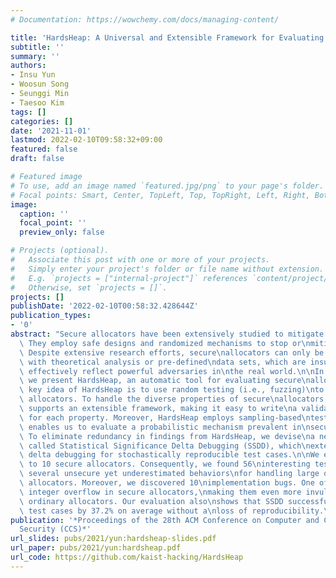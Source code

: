 ```yaml
---
# Documentation: https://wowchemy.com/docs/managing-content/

title: 'HardsHeap: A Universal and Extensible Framework for Evaluating Secure Allocators'
subtitle: ''
summary: ''
authors:
- Insu Yun
- Woosun Song
- Seunggi Min
- Taesoo Kim
tags: []
categories: []
date: '2021-11-01'
lastmod: 2022-02-10T09:58:32+09:00
featured: false
draft: false

# Featured image
# To use, add an image named `featured.jpg/png` to your page's folder.
# Focal points: Smart, Center, TopLeft, Top, TopRight, Left, Right, BottomLeft, Bottom, BottomRight.
image:
  caption: ''
  focal_point: ''
  preview_only: false

# Projects (optional).
#   Associate this post with one or more of your projects.
#   Simply enter your project's folder or file name without extension.
#   E.g. `projects = ["internal-project"]` references `content/project/deep-learning/index.md`.
#   Otherwise, set `projects = []`.
projects: []
publishDate: '2022-02-10T00:58:32.428644Z'
publication_types:
- '0'
abstract: "Secure allocators have been extensively studied to mitigate heap\nvulnerabilities.\
  \ They employ safe designs and randomized mechanisms to stop or\nmitigate heap exploitation.\
  \ Despite extensive research efforts, secure\nallocators can only be evaluated by\
  \ with theoretical analysis or pre-defined\ndata sets, which are insufficient to\
  \ effectively reflect powerful adversaries in\nthe real world.\n\nIn this paper,\
  \ we present HardsHeap, an automatic tool for evaluating secure\nallocators. The\
  \ key idea of HardsHeap is to use random testing (i.e., fuzzing)\nto evaluate secure\
  \ allocators. To handle the diverse properties of secure\nallocators, HardsHeap\
  \ supports an extensible framework, making it easy to write\na validation logic\
  \ for each property. Moreover, HardsHeap employs sampling-based\ntesting, which\
  \ enables us to evaluate a probabilistic mechanism prevalent in\nsecure allocators.\
  \ To eliminate redundancy in findings from HardsHeap, we devise\na new technique\
  \ called Statistical Significance Delta Debugging (SSDD), which\nextends the existing\
  \ delta debugging for stochastically reproducible test cases.\n\nWe evaluated HardsHeap\
  \ to 10 secure allocators. Consequently, we found 56\ninteresting test cases, including\
  \ several unsecure yet underestimated behaviors\nfor handling large objects in secure\
  \ allocators. Moreover, we discovered 10\nimplementation bugs. One of the bugs is\
  \ integer overflow in secure allocators,\nmaking them even more invulnerable than\
  \ ordinary allocators. Our evaluation also\nshows that SSDD successfully reduces\
  \ test cases by 37.2% on average without a\nloss of reproducibility.\n"
publication: '*Proceedings of the 28th ACM Conference on Computer and Communications
  Security (CCS)*'
url_slides: pubs/2021/yun:hardsheap-slides.pdf
url_paper: pubs/2021/yun:hardsheap.pdf
url_code: https://github.com/kaist-hacking/HardsHeap
---
```

